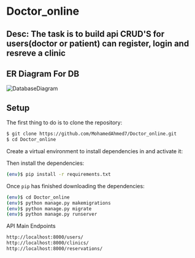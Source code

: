 # Doctor_online

## Desc: The task is to build api CRUD'S for users(doctor or patient) can register, login and resreve a clinic
## ER Diagram For DB
![DatabaseDiagram](https://user-images.githubusercontent.com/19196061/115124959-87c2db00-9fc5-11eb-8e54-f423eef6d320.jpeg)
## Setup

The first thing to do is to clone the repository:

```sh
$ git clone https://github.com/MohamedAhmed7/Doctor_online.git
$ cd Doctor_online
```
Create a virtual environment to install dependencies in and activate it:

Then install the dependencies:

```sh
(env)$ pip install -r requirements.txt
```

Once `pip` has finished downloading the dependencies:
```sh
(env)$ cd Doctor_online
(env)$ python manage.py makemigrations
(env)$ python manage.py migrate
(env)$ python manage.py runserver
```
API Main Endpoints
```sh
http://localhost:8000/users/
http://localhost:8000/clinics/
http://localhost:8000/reservations/
```



